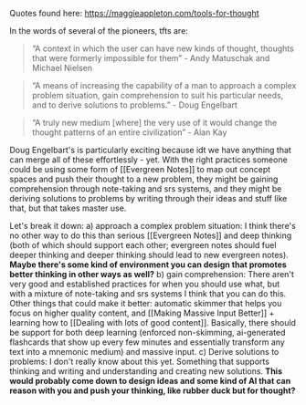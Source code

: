 Quotes found here: https://maggieappleton.com/tools-for-thought

In the words of several of the pioneers, tfts are:
> “A context in which the user can have new kinds of thought, thoughts that were formerly impossible for them” - Andy Matuschak and Michael Nielsen

> “A means of increasing the capability of a man to approach a complex problem situation, gain comprehension to suit his particular needs, and to derive solutions to problems.” - Doug Engelbart

> “A truly new medium [where] the very use of it would change the thought patterns of an entire civilization” - Alan Kay


Doug Engelbart's is particularly exciting because idt we have anything that can merge all of these effortlessly - yet. With the right practices someone could be using some form of [[Evergreen Notes]] to map out concept spaces and push their thought to a new problem, they might be gaining comprehension through note-taking and srs systems, and they might be deriving solutions to problems by writing through their ideas and stuff like that, but that takes master use. 

Let's break it down: 
a) approach a complex problem situation: I think there's no other way to do this than serious [[Evergreen Notes]] and deep thinking (both of which should support each other; evergreen notes should fuel deeper thinking and deeper thinking should lead to new evergreen notes). **Maybe there's some kind of environment you can design that promotes better thinking in other ways as well?**
b) gain comprehension: There aren't very good and established practices for when you should use what, but with a mixture of note-taking and srs systems I think that you can do this. Other things that could make it better: automatic skimmer that helps you focus on higher quality content, and [[Making Massive Input Better]] + learning how to [[Dealing with lots of good content]]. Basically, there should be support for both deep learning (enforced non-skimming, ai-generated flashcards that show up every few minutes and essentially transform any text into a mnemonic medium) and massive input.
c) Derive solutions to problems: I don't really know about this yet. Something that supports thinking and writing and understanding and creating new solutions. **This would probably come down to design ideas and some kind of AI that can reason with you and push your thinking, like rubber duck but for thought?**

